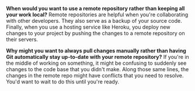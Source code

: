 **When would you want to use a remote repository rather than keeping all your work local?**
Remote repositories are helpful when you're collaborating with other developers.
They also serve as a backup of your source code. Finally, when you use a hosting
service like Heroku, you deploy new changes to your project by pushing the
changes to a remote repository on their servers.

**Why might you want to always pull changes manually rather than having Git
automatically stay up-to-date with your remote repository?**
If you're in the middle of working on something, it might be confusing to
suddenly see changes to the code base that you didn't make. Along those same
lines, the changes in the remote repo might have conflicts that you need to
resolve. You'd want to wait to do this until you're ready.
